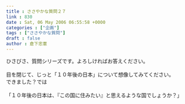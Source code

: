 ```yaml
---
title : ささやかな質問２７
link : 830
date : Sat, 06 May 2006 06:55:58 +0000
categories : ["企画"]
tags : ["ささやかな質問"]
draft : false
author : 倉下忠憲
---
```


ひさびさ、質問シリーズです。よろしければお答えください。<BR><BR>目を閉じて、じっと「１０年後の日本」について想像してみてください。<BR>できました？では<BR><BR>「１０年後の日本は、『この国に住みたい』と思えるような国でしょうか？」<BR><BR><br><br>
